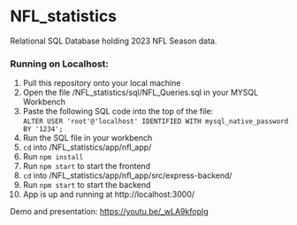 # NFL_statistics

Relational SQL Database holding 2023 NFL Season data.

### Running on Localhost:
1. Pull this repository onto your local machine
2. Open the file /NFL_statistics/sql/NFL_Queries.sql in your MYSQL Workbench
3. Paste the following SQL code into the top of the file:  
    `ALTER USER 'root'@'localhost' IDENTIFIED WITH mysql_native_password BY '1234';`
5. Run the SQL file in your workbench
6. `cd` into /NFL_statistics/app/nfl_app/
7. Run `npm install`
8. Run `npm start` to start the frontend
9. `cd` into /NFL_statistics/app/nfl_app/src/express-backend/
10. Run `npm start` to start the backend
11. App is up and running at http://localhost:3000/


Demo and presentation:
https://youtu.be/_wLA9kfopIg 

